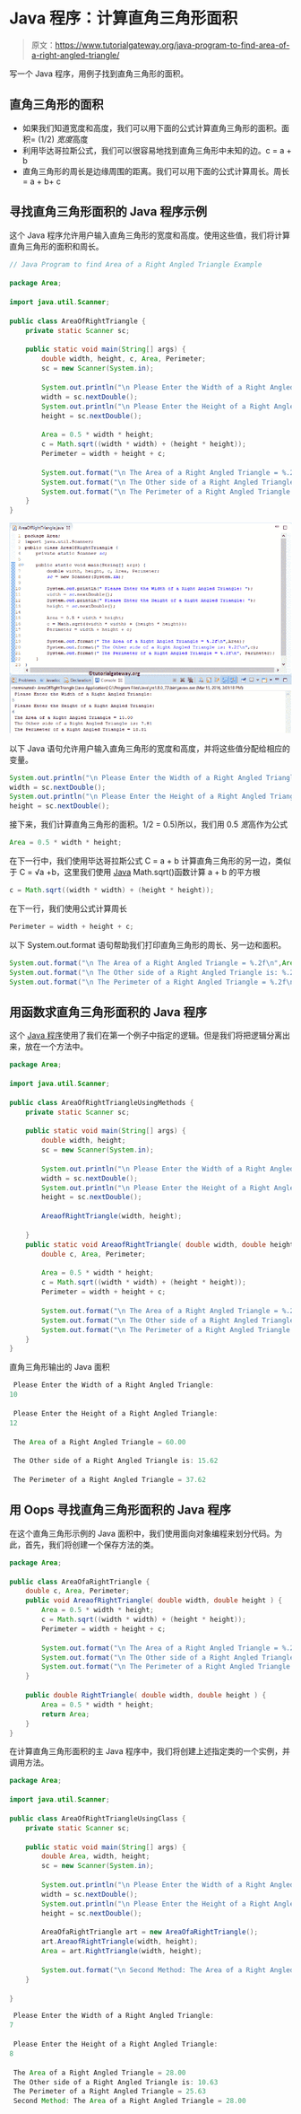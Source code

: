 # Java 程序：计算直角三角形面积

> 原文：<https://www.tutorialgateway.org/java-program-to-find-area-of-a-right-angled-triangle/>

写一个 Java 程序，用例子找到直角三角形的面积。

## 直角三角形的面积

*   如果我们知道宽度和高度，我们可以用下面的公式计算直角三角形的面积。面积= (1/2) *宽度*高度
*   利用毕达哥拉斯公式，我们可以很容易地找到直角三角形中未知的边。c = a + b
*   直角三角形的周长是边缘周围的距离。我们可以用下面的公式计算周长。周长= a + b+ c

## 寻找直角三角形面积的 Java 程序示例

这个 Java 程序允许用户输入直角三角形的宽度和高度。使用这些值，我们将计算直角三角形的面积和周长。

```java
// Java Program to find Area of a Right Angled Triangle Example 

package Area;

import java.util.Scanner;

public class AreaOfRightTriangle {
	private static Scanner sc;

	public static void main(String[] args) {
		double width, height, c, Area, Perimeter; 
		sc = new Scanner(System.in);

		System.out.println("\n Please Enter the Width of a Right Angled Triangle: ");
		width = sc.nextDouble();
		System.out.println("\n Please Enter the Height of a Right Angled Triangle: ");
		height = sc.nextDouble();

		Area = 0.5 * width * height;
		c = Math.sqrt((width * width) + (height * height));
		Perimeter = width + height + c;

		System.out.format("\n The Area of a Right Angled Triangle = %.2f\n",Area);
		System.out.format("\n The Other side of a Right Angled Triangle is: %.2f\n",c);
		System.out.format("\n The Perimeter of a Right Angled Triangle = %.2f\n", Perimeter);
	}
}
```

![Java Program to find Area of a Right Angled Triangle 1](img/d018d3a1f0d59c180e3ec856ac649400.png)

以下 Java 语句允许用户输入直角三角形的宽度和高度，并将这些值分配给相应的变量。

```java
System.out.println("\n Please Enter the Width of a Right Angled Triangle: ");
width = sc.nextDouble();
System.out.println("\n Please Enter the Height of a Right Angled Triangle: ");
height = sc.nextDouble();
```

接下来，我们计算直角三角形的面积。1/2 = 0.5)所以，我们用 0.5 *宽*高作为公式

```java
Area = 0.5 * width * height;
```

在下一行中，我们使用毕达哥拉斯公式 C = a + b 计算直角三角形的另一边，类似于 C = √a +b，这里我们使用 [Java](https://www.tutorialgateway.org/java-tutorial/) Math.sqrt()函数计算 a + b 的平方根

```java
c = Math.sqrt((width * width) + (height * height));
```

在下一行，我们使用公式计算周长

```java
Perimeter = width + height + c;
```

以下 System.out.format 语句帮助我们打印直角三角形的周长、另一边和面积。

```java
System.out.format("\n The Area of a Right Angled Triangle = %.2f\n",Area);
System.out.format("\n The Other side of a Right Angled Triangle is: %.2f\n",c);
System.out.format("\n The Perimeter of a Right Angled Triangle = %.2f\n", Perimeter);
```

## 用函数求直角三角形面积的 Java 程序

这个 [Java 程序](https://www.tutorialgateway.org/learn-java-programs/)使用了我们在第一个例子中指定的逻辑。但是我们将把逻辑分离出来，放在一个方法中。

```java
package Area;

import java.util.Scanner;

public class AreaOfRightTriangleUsingMethods {
	private static Scanner sc;

	public static void main(String[] args) {
		double width, height; 
		sc = new Scanner(System.in);

		System.out.println("\n Please Enter the Width of a Right Angled Triangle: ");
		width = sc.nextDouble();
		System.out.println("\n Please Enter the Height of a Right Angled Triangle: ");
		height = sc.nextDouble();

		AreaofRightTriangle(width, height);

	}
	public static void AreaofRightTriangle( double width, double height ) {
		double c, Area, Perimeter; 

		Area = 0.5 * width * height;
		c = Math.sqrt((width * width) + (height * height));
		Perimeter = width + height + c;

		System.out.format("\n The Area of a Right Angled Triangle = %.2f\n",Area);
		System.out.format("\n The Other side of a Right Angled Triangle is: %.2f\n",c);
		System.out.format("\n The Perimeter of a Right Angled Triangle = %.2f\n", Perimeter);
	}
}
```

直角三角形输出的 Java 面积

```java
 Please Enter the Width of a Right Angled Triangle: 
10

 Please Enter the Height of a Right Angled Triangle: 
12

 The Area of a Right Angled Triangle = 60.00

 The Other side of a Right Angled Triangle is: 15.62

 The Perimeter of a Right Angled Triangle = 37.62
```

## 用 Oops 寻找直角三角形面积的 Java 程序

在这个直角三角形示例的 Java 面积中，我们使用面向对象编程来划分代码。为此，首先，我们将创建一个保存方法的类。

```java
package Area;

public class AreaOfaRightTriangle {
	double c, Area, Perimeter; 
	public void AreaofRightTriangle( double width, double height ) {
		Area = 0.5 * width * height;
		c = Math.sqrt((width * width) + (height * height));
		Perimeter = width + height + c;

		System.out.format("\n The Area of a Right Angled Triangle = %.2f\n",Area);
		System.out.format("\n The Other side of a Right Angled Triangle is: %.2f\n",c);
		System.out.format("\n The Perimeter of a Right Angled Triangle = %.2f\n", Perimeter);
	}

	public double RightTriangle( double width, double height ) {
		Area = 0.5 * width * height;
		return Area;
	}
}
```

在计算直角三角形面积的主 Java 程序中，我们将创建上述指定类的一个实例，并调用方法。

```java
package Area;

import java.util.Scanner;

public class AreaOfRightTriangleUsingClass {
	private static Scanner sc;

	public static void main(String[] args) {
		double Area, width, height; 
		sc = new Scanner(System.in);

		System.out.println("\n Please Enter the Width of a Right Angled Triangle: ");
		width = sc.nextDouble();
		System.out.println("\n Please Enter the Height of a Right Angled Triangle: ");
		height = sc.nextDouble();

		AreaOfaRightTriangle art = new AreaOfaRightTriangle();
		art.AreaofRightTriangle(width, height);
		Area = art.RightTriangle(width, height);

		System.out.format("\n Second Method: The Area of a Right Angled Triangle = %.2f\n", Area);
	}

}
```

```java
 Please Enter the Width of a Right Angled Triangle: 
7

 Please Enter the Height of a Right Angled Triangle: 
8

 The Area of a Right Angled Triangle = 28.00
 The Other side of a Right Angled Triangle is: 10.63
 The Perimeter of a Right Angled Triangle = 25.63
 Second Method: The Area of a Right Angled Triangle = 28.00
```